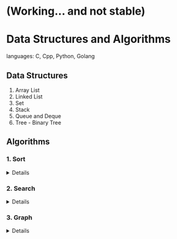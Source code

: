 # (Working... and not stable)
# Data Structures and Algorithms
languages: C, Cpp, Python, Golang

## Data Structures
1. Array List
2. Linked List
3. Set
4. Stack
5. Queue and Deque
6. Tree - Binary Tree

## Algorithms
### 1. Sort
<details>
<summary>Details</summary>

1. Priority Queue Sort
2. Selection Sort
3. Insertion Sort
4. Heap Sort
5. Divide and Conquer
6. Merge Sort
7. Quick Sort
</details>

### 2. Search
<details>
<summary>Details</summary>

1. Dictionary
2. Binary Search Tree
3. AVL Tree: height-balance property
4. Hash Table
</details>

### 3. Graph
<details>
<summary>Details</summary>

1. Graph: directed vs. undirected, cyclic vs. acyclic
2. Edge List Graph
3. Adjacency List Graph
4. Agjacency Matrix Graph
#### Undirected Graph
<details>
<summary>Details</summary>

5. Depth-First Search(DFS)
6. Breath-First Search(BFS)
</details>

#### Directed graph
<details>
<summary>Details</summary>

7. Floyd-Warshall Algorithm
8. Topological Sort: Directed Acyclic Graph(DAG)
</details>

#### Minimum Spanning Tree(MST)
<details>
<summary>Details</summary>
Greedy Method

9. Prim-Jarnik Algorithm
10. Kruskal Algorithm
11. Brauvka Algorithm(Sollin Algorithm)
</details>

#### Shortest Path Problem
<details>
<summary>Details</summary>

12. Dijkstra Algorithm
13. Bellman-Ford Algorithm
14. DAG Shortest Path using Topological Order
15. all Pairs Shortest Paths
</details>
</details>